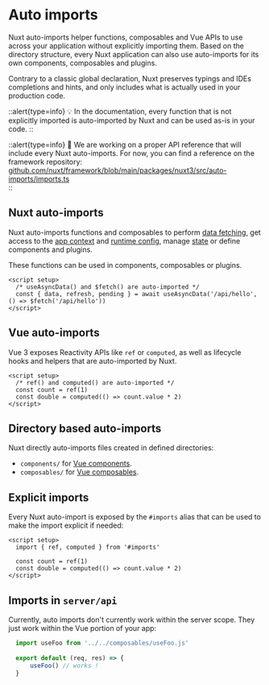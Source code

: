 # Auto imports

Nuxt auto-imports helper functions, composables and Vue APIs to use across your application without explicitly importing them. Based on the directory structure, every Nuxt application can also use auto-imports for its own components, composables and plugins.

Contrary to a classic global declaration, Nuxt preserves typings and IDEs completions and hints, and only includes what is actually used in your production code.

::alert{type=info}
💡 In the documentation, every function that is not explicitly imported is auto-imported by Nuxt and can be used as-is in your code.
::

::alert{type=info}
🚧  We are working on a proper API reference that will include every Nuxt auto-imports. For now, you can find a reference on the framework repository: [github.com/nuxt/framework/blob/main/packages/nuxt3/src/auto-imports/imports.ts](https://github.com/nuxt/framework/blob/main/packages/nuxt3/src/auto-imports/imports.ts)  
::

## Nuxt auto-imports

Nuxt auto-imports functions and composables to perform [data fetching](/docs/usage/data-fetching), get access to the [app context](/docs/usage/nuxt-app) and [runtime config](/docs/usage/runtime-config), manage [state](/docs/usage/state) or define components and plugins.

These functions can be used in components, composables or plugins.

```vue
<script setup>
  /* useAsyncData() and $fetch() are auto-imported */
  const { data, refresh, pending } = await useAsyncData('/api/hello', () => $fetch('/api/hello'))
</script>
```

## Vue auto-imports

Vue 3 exposes Reactivity APIs like `ref` or `computed`, as well as lifecycle hooks and helpers that are auto-imported by Nuxt.

```vue
<script setup>
  /* ref() and computed() are auto-imported */
  const count = ref(1)
  const double = computed(() => count.value * 2)
</script>
```

## Directory based auto-imports

Nuxt directly auto-imports files created in defined directories:

- `components/` for [Vue components](/docs/directory-structure/components).
- `composables/` for [Vue composables](/docs/directory-structure/composables).

## Explicit imports

Every Nuxt auto-import is exposed by the `#imports` alias that can be used to make the import explicit if needed:

```vue
<script setup>
  import { ref, computed } from '#imports'

  const count = ref(1)
  const double = computed(() => count.value * 2)
</script>
```

## Imports in `server/api`

Currently, auto imports don't currently work within the server scope. They just work within the Vue portion of your app:

```js
  import useFoo from '../../composables/useFoo.js'
  
  export default (req, res) => {
      useFoo() // works !
  }
```

